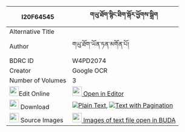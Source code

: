 |I20F64545|གཡུ་ཐོག་སྙིང་ཐིག་སྐོར་ཕྱོགས་སྒྲིག 
| --- | --- 
|Alternative Title |
|Author| གཡུ་ཐོག་ཡོན་ཏན་མགོན་པོ།
|BDRC ID | W4PD2074
|Creator | Google OCR
|Number of Volumes| 3
|<img width="25" src="https://img.icons8.com/color/25/000000/edit-property.png">Edit Online| [<img width="25" src="https://avatars.githubusercontent.com/u/45091458?s=200&v=4"> Open in Editor](http://editor.openpecha.org/I20F64545)
|<img width="25" src="https://img.icons8.com/fluent/48/000000/download-2.png"/>  Download | [![](https://img.icons8.com/color/20/000000/txt.png)Plain Text](https://github.com/Openpecha/I20F64545/releases/download/v2/yutok_nyingtik_kor_chokdrik_plain_I20F64545.zip), [![](https://img.icons8.com/color/20/000000/txt.png)Text with Pagination](https://github.com/Openpecha/I20F64545/releases/download/v2/yutok_nyingtik_kor_chokdrik_pages_I20F64545.zip)
|<img width="25" src="https://img.icons8.com/plasticine/100/000000/pictures-folder.png"/>  Source Images | [<img width="25" src="https://library.bdrc.io/icons/BUDA-small.svg"> Images of text file open in BUDA](https://library.bdrc.io/show/bdr:W4PD2074)